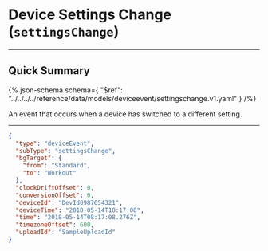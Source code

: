<!-- omit in toc -->
# Device Settings Change (`settingsChange`)

---

## Quick Summary

{% json-schema
  schema={
    "$ref": "../../../../reference/data/models/deviceevent/settingschange.v1.yaml"
  }
/%}

An event that occurs when a device has switched to a different setting.

---

```json {% title="Example" %}
{
  "type": "deviceEvent",
  "subType": "settingsChange",
  "bgTarget": {
    "from": "Standard",
    "to": "Workout"
  },
  "clockDriftOffset": 0,
  "conversionOffset": 0,
  "deviceId": "DevId0987654321",
  "deviceTime": "2018-05-14T18:17:08",
  "time": "2018-05-14T08:17:08.276Z",
  "timezoneOffset": 600,
  "uploadId": "SampleUploadId"
}
```
